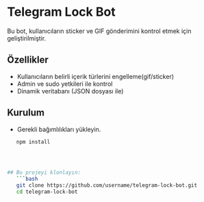 # Telegram Lock Bot

Bu bot, kullanıcıların sticker ve GIF gönderimini kontrol etmek için geliştirilmiştir.

## Özellikler
- Kullanıcıların belirli içerik türlerini engelleme(gif/sticker)
- Admin ve sudo yetkileri ile kontrol
- Dinamik veritabanı (JSON dosyası ile)

## Kurulum
- Gerekli bağımlılıkları yükleyin.
```bash
   npm install
   



## Bu projeyi klonlayın:
   ```bash
   git clone https://github.com/username/telegram-lock-bot.git
   cd telegram-lock-bot
